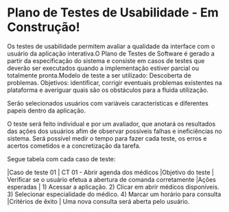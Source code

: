 # Plano de Testes de Usabilidade - Em Construção!

Os testes de usabilidade permitem avaliar a qualidade da interface com o usuário da aplicação interativa.O Plano de Testes de Software é gerado a partir da especificação do sistema e consiste em casos de testes que deverão ser executados quando a implementação estiver parcial ou totalmente pronta.Modelo de teste a ser utilizado: Descoberta de problemas. Objetivos: identificar, corrigir eventuais problemas existentes na plataforma e averiguar quais são os obstáculos para a fluida utilização.

Serão selecionados usuários com variáveis características e diferentes papeis dentro da aplicação.

O teste será feito individual e por um avaliador, que anotará os resultados das ações dos usuários afim de observar possíveis falhas e ineficiências no sistema. Será possível medir o tempo para fazer cada teste, os erros e acertos cometidos e a concretização da tarefa.

Segue tabela com cada caso de teste:

|Caso de teste 01   |	CT 01 - Abrir agenda dos médicos
|Objetivo do teste  |	Verificar se o usuário efetua a abertura de comanda corretamente
|Ações esperadas    |	1) Acessar a aplicação. 2) Clicar em abrir médicos disponíveis. 3) Selecionar especialidade do médico. 4) Marcar um horário para consulta
|Critérios de êxito | Uma nova consulta será aberta pelo usuário.
